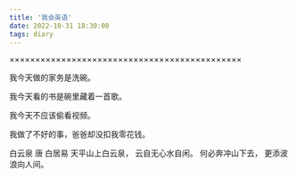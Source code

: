 ```yaml
---
title: '我会英语'
date: 2022-10-31 18:30:00
tags: diary
---
```

×××××××××××××××××××××××××××××××××××××××××××××

我今天做的家务是洗碗。

我今天看的书是碗里藏着一首歌。

我今天不应该偷看视频。

我做了不好的事，爸爸却没扣我零花钱。

白云泉 唐 白居易
天平山上白云泉，
云自无心水自闲。
何必奔冲山下去，
更添波浪向人间。
